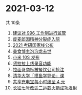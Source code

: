 # 2021-03-12
  共 10条

  <!-- BEGIN -->
  <!-- 最后更新时间:Fri Mar 12 2021 15:09:46 GMT+0000 (Coordinated Universal Time) -->
  1. [建议对 996 工作制进行监管](https://www.zhihu.com/search?q=996)
1. [庞麦郎因精神分裂症入院](https://www.zhihu.com/search?q=庞麦郎)
1. [2021 考研国家线公布](https://www.zhihu.com/search?q=考研国家线)
1. [美食博主泡泡龙去世](https://www.zhihu.com/search?q=泡泡龙)
1. [小米 10S 发布](https://www.zhihu.com/search?q=小米10s)
1. [货拉拉上线录音功能](https://www.zhihu.com/search?q=货拉拉)
1. [拉面哥商标被餐饮公司抢注](https://www.zhihu.com/search?q=拉面哥)
1. [清华大学「摸鱼学导论」课](https://www.zhihu.com/search?q=摸鱼课)
1. [共享充电宝每小时涨至 4 元](https://www.zhihu.com/search?q=共享充电宝)
1. [长征七号改遥二运载火箭成功发射](https://www.zhihu.com/search?q=长征七号)
  <!-- END -->
  